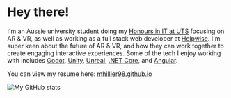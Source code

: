 # Hey there!
I'm an Aussie university student doing my [Honours in IT at UTS](https://www.uts.edu.au/future-students/find-a-course/bachelor-science-honours-information-technology) focusing on AR & VR, as well as working as a full stack web developer at [Helpwise](https://helpwise.com.au/). I'm super keen about the future of AR & VR, and how they can work together to create engaging interactive experiences. Some of the tech I enjoy working with includes [Godot](https://godotengine.org/), [Unity](https://unity.com/), [Unreal](https://www.unrealengine.com), [.NET Core](https://dotnet.microsoft.com/), and [Angular](https://angular.io/).

You can view my resume here: [mhillier98.github.io](https://mhillier98.github.io/)

![My GitHub stats](https://github-readme-stats.vercel.app/api?username=MHillier98&count_private=true&show_icons=true)
